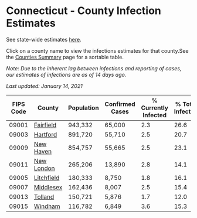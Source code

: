# Connecticut - County Infection Estimates

See state-wide estimates [here](/infections/us-ct).

Click on a county name to view the infections estimates for that county.See the [Counties Summary](/infections/summary-counties) page for a sortable table.

*Note: Due to the inherent lag between infections and reporting of cases, our estimates of infections are as of 14 days ago.*

*Last updated: January 14, 2021*

|   FIPS Code |                   County |   Population |   Confirmed Cases |   % Currently Infected |   % Total Infected |
|-------------|--------------------------|--------------|-------------------|------------------------|--------------------|
|       09001 |   [Fairfield](fairfield) |      943,332 |            65,000 |                    2.3 |               26.6 |
|       09003 |     [Hartford](hartford) |      891,720 |            55,710 |                    2.5 |               20.7 |
|       09009 |   [New Haven](new-haven) |      854,757 |            55,665 |                    2.5 |               23.1 |
|       09011 | [New London](new-london) |      265,206 |            13,890 |                    2.8 |               14.1 |
|       09005 | [Litchfield](litchfield) |      180,333 |             8,750 |                    1.8 |               16.1 |
|       09007 |   [Middlesex](middlesex) |      162,436 |             8,007 |                    2.5 |               15.4 |
|       09013 |       [Tolland](tolland) |      150,721 |             5,876 |                    1.7 |               12.0 |
|       09015 |       [Windham](windham) |      116,782 |             6,849 |                    3.6 |               15.3 |